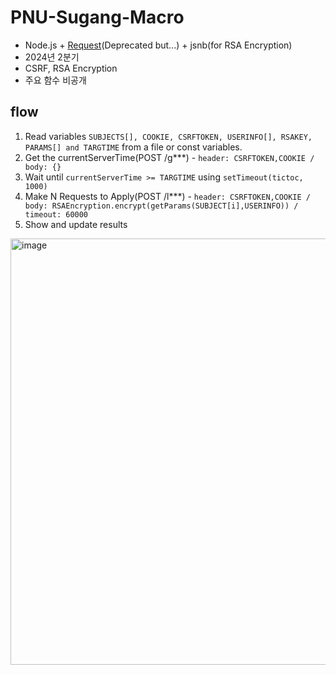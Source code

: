 # PNU-Sugang-Macro

- Node.js + [Request](https://github.com/request/request/)(Deprecated but...) + jsnb(for RSA Encryption)
- 2024년 2분기
- CSRF, RSA Encryption
- 주요 함수 비공개

## flow
1. Read variables ```SUBJECTS[], COOKIE, CSRFTOKEN, USERINFO[], RSAKEY, PARAMS[] and TARGTIME``` from a file or const variables.
2. Get the currentServerTime(POST /g***) - ```header: CSRFTOKEN,COOKIE / body: {}```
3. Wait until ```currentServerTime >= TARGTIME``` using ```setTimeout(tictoc, 1000)```
4. Make N Requests to Apply(POST /l***) - ```header: CSRFTOKEN,COOKIE / body: RSAEncryption.encrypt(getParams(SUBJECT[i],USERINFO)) / timeout: 60000```
5. Show and update results

<img width="682" alt="image" src="https://github.com/Neibce/PNU-Sugang-Macro/assets/18096595/7aab59a3-f882-497a-ad7c-acce0f2ec1e2">

